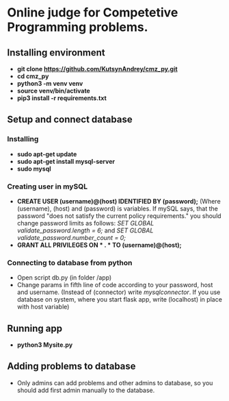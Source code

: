 # Online judge for Competetive Programming problems.

## Installing environment

* **git clone https://github.com/KutsynAndrey/cmz_py.git**
* **cd cmz_py**
* **python3 -m venv venv**
* **source venv/bin/activate**
* **pip3 install -r requirements.txt**

## Setup and connect database
### Installing
* **sudo apt-get update**
* **sudo apt-get install mysql-server**
* **sudo mysql**
### Creating user in mySQL
* **CREATE USER (username)@(host) IDENTIFIED BY (password);** (Where (username), (host) and (password) is variables. If mySQL says, that the password "does not satisfy the current policy requirements." you should change password limits as follows: *SET GLOBAL validate_password.length = 6;* and *SET GLOBAL validate_password.number_count = 0;*
* **GRANT ALL PRIVILEGES ON * . * TO (username)@(host);**
### Connecting to database from python
* Open script db.py (in folder /app)
* Change params in fifth line of code according to your password, host and username. (Instead of (connector) write *mysqlconnector*. If you use database on system, where you start flask app, write (localhost) in place with host variable)

## Running app
* **python3 Mysite.py**

## Adding problems to database
* Only admins can add problems and other admins to database, so you should add first admin manually to the database.
